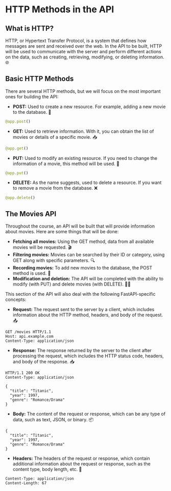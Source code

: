 # HTTP Methods in the API

## What is HTTP?

HTTP, or Hypertext Transfer Protocol, is a system that defines how messages are sent and received over the web. In the API to be built, HTTP will be used to communicate with the server and perform different actions on the data, such as creating, retrieving, modifying, or deleting information. 🌐

## Basic HTTP Methods

There are several HTTP methods, but we will focus on the most important ones for building the API:

- **POST:** Used to create a new resource. For example, adding a new movie to the database. 📝
```python
@app.post()
```
- **GET:** Used to retrieve information. With it, you can obtain the list of movies or details of a specific movie. 📥
```python
@app.get()
```
- **PUT:** Used to modify an existing resource. If you need to change the information of a movie, this method will be used. 🔄
```python
@app.put()
```
- **DELETE:** As the name suggests, used to delete a resource. If you want to remove a movie from the database. ❌
```python
@app.delete()
```

## The Movies API

Throughout the course, an API will be built that will provide information about movies. Here are some things that will be done:

- **Fetching all movies:** Using the GET method, data from all available movies will be requested. 🎬
- **Filtering movies:** Movies can be searched by their ID or category, using GET along with specific parameters. 🔍
- **Recording movies:** To add new movies to the database, the POST method is used. 📝
- **Modification and deletion:** The API will be completed with the ability to modify (with PUT) and delete movies (with DELETE). 🔄❌

This section of the API will also deal with the following FastAPI-specific concepts:

- **Request:** The request sent to the server by a client, which includes information about the HTTP method, headers, and body of the request. 📤
```http
GET /movies HTTP/1.1
Host: api.example.com
Content-Type: application/json
```

- **Response:** The response returned by the server to the client after processing the request, which includes the HTTP status code, headers, and body of the response. 📥
```http
HTTP/1.1 200 OK
Content-Type: application/json

{
  "title": "Titanic",
  "year": 1997,
  "genre": "Romance/Drama"
}
```

- **Body:** The content of the request or response, which can be any type of data, such as text, JSON, or binary. 📦
```http
{
  "title": "Titanic",
  "year": 1997,
  "genre": "Romance/Drama"
}
```

- **Headers:** The headers of the request or response, which contain additional information about the request or response, such as the content type, body length, etc. 📑
```http
Content-Type: application/json
Content-Length: 67
```

